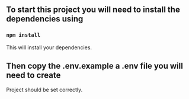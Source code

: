## To start this project you will need to install the dependencies using 

### `npm install`
This will install your dependencies.

## Then copy the .env.example a .env file you will need to create
Project should be set correctly.
